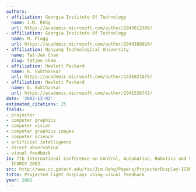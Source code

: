 ```yaml
---
authors:
- affiliation: Georgia Institute Of Technology
  name: J.M. Rehg
  url: https://academic.microsoft.com/author/2943012309/
- affiliation: Georgia Institute Of Technology
  name: M. Flagg
  url: https://academic.microsoft.com/author/2044388024/
- affiliation: Nanyang Technological University
  name: Tat-Jen Cham
  slug: tatjen_cham
- affiliation: Hewlett Packard
  name: R. Sukthankar
  url: https://academic.microsoft.com/author/1436821675/
- affiliation: Hewlett Packard
  name: G. Sukthankar
  url: https://academic.microsoft.com/author/2041536743/
date: '2002-12-02'
estimated_citations: 25
fields:
- projector
- computer graphics
- computer vision
- computer graphics images
- computer science
- artificial intelligence
- direct observation
- visual feedback
in: 7th International Conference on Control, Automation, Robotics and Vision, 2002.
  ICARCV 2002.
src: http://www.cc.gatech.edu/fac/Jim.Rehg/Papers/ProjectorDisplay-ICARCV02.pdf
title: Projected light displays using visual feedback
year: 2002
---
```

